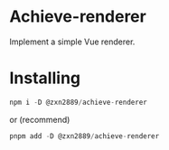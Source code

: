 # Achieve-renderer

Implement a simple Vue renderer.

# Installing
```js
npm i -D @zxn2889/achieve-renderer
```

or (recommend)

```js
pnpm add -D @zxn2889/achieve-renderer
```